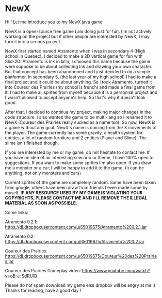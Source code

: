 # NewX
Hi ! Let me introduce you to my NewX java game

NewX is a open-source free game I am doing just for fun. 
I'm not actively working on the project but if other people 
are interested by NewX, I may turn it into a serious project.

NewX first started named Atramento when I was in secondary 4 
(High school in Quebec). I decided to make a 2D vertical game 
for fun with Slick2D. Atramento is Ink in latin, I choosed 
this name because the game were suppose to be about collecting 
Ink and drawing your own character. But that concept has been 
abandonned and I just decided to do a simple platformer. 
In secondary 5, (the last year of my high school) I had to make 
a final project and it could be about anything. So I took 
Atramento, turned it into Coureur des Prairies (my school is 
french) and made a final game from it. I had to make all 
sprites from myself because it is a personnal project and I 
wasn't allowed to accept anyone's help. So that's why it doesn't 
look  good. 

After that, I decided to continue my project, making 
major changes in the code structure. I also wanted the game to 
be multi-lang so I renamed it to NewX (Coureur des Prairies 
really sucked as a name too). So now, NewX is a game without 
any goal. NewX's name is coming from the X movements of the 
player. The game currently has some gravity, a health system 
for entities, a lot of random furniture and 2 entities (Player 
and Slime). The slime isn't finished though. 

If you are interested by me or my game, do not hesitate to 
contact me. If you have an idea of an interesting scenario or 
theme, I have 100% open to suggestions. If you want to make 
some sprites I'm also open. If you draw me a monster or a car, 
I will be happy to add it to the game. (It can be anything, 
not only monsters and cars)

Current sprites of the game are completely random. Some have been taken
from google, others have been draw from friends I even made some by 
myself. <b>IF ANY RESOURCE USED BY MY GAME IS VIOLATING YOUR COPYRIGHTS, 
PLEASE CONTACT ME AND I'LL REMOVE THE ILLEGAL MATERIAL AS SOON AS POSSIBLE.</b>

Some links:

Atramento 0.2.1: https://dl.dropboxusercontent.com/u/65019675/Atramento%200.2.1.jar

Atramento 0.2: https://dl.dropboxusercontent.com/u/65019675/Atramento%200.2.jar

Coureur des Prairies: https://dl.dropboxusercontent.com/u/65019675/Coureur%20des%20Prairies.jar

Coureur des Prairies Gameplay video: https://www.youtube.com/watch?v=oB-J-SdRUlQ

Please do not spam download my game else dropbox will be angry at me :(
Thanks for reading, have a good day !

